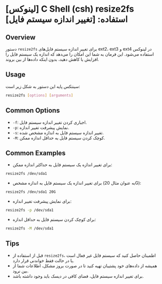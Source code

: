 # [لینوکس] C Shell (csh) resize2fs استفاده: [تغییر اندازه سیستم فایل]

## Overview
دستور `resize2fs` برای تغییر اندازه سیستم فایل‌های ext2، ext3 و ext4 در لینوکس استفاده می‌شود. این فرمان به شما این امکان را می‌دهد که اندازه یک سیستم فایل را افزایش یا کاهش دهید، بدون اینکه داده‌ها از بین بروند.

## Usage
سینتکس پایه این دستور به شکل زیر است:

```bash
resize2fs [options] [arguments]
```

## Common Options
- `-f`: اجباری کردن تغییر اندازه سیستم فایل.
- `-p`: نمایش پیشرفت تغییر اندازه.
- `-s`: تغییر اندازه سیستم فایل به اندازه مشخص شده.
- `-M`: کوچک کردن سیستم فایل به حداقل اندازه ممکن.

## Common Examples
- برای تغییر اندازه یک سیستم فایل به حداکثر اندازه ممکن:
```bash
resize2fs /dev/sda1
```

- برای تغییر اندازه یک سیستم فایل به اندازه مشخص (به عنوان مثال 20G):
```bash
resize2fs /dev/sda1 20G
```

- برای نمایش پیشرفت تغییر اندازه:
```bash
resize2fs -p /dev/sda1
```

- برای کوچک کردن سیستم فایل به حداقل اندازه:
```bash
resize2fs -M /dev/sda1
```

## Tips
- قبل از استفاده از `resize2fs`، اطمینان حاصل کنید که سیستم فایل غیر فعال است یا در حالت فقط خواندنی قرار دارد.
- همیشه از داده‌های خود پشتیبان تهیه کنید تا در صورت بروز مشکل، اطلاعات شما از بین نرود.
- برای تغییر اندازه سیستم فایل، فضای کافی در دیسک باید وجود داشته باشد.
